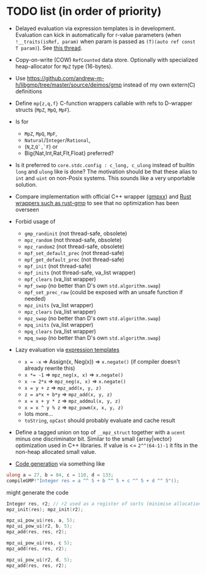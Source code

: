 # TODO list (in order of priority)

- Delayed evaluation via expression templates is in development. Evaluation can
  kick in automatically for r-value parameters (when `!__traits(isRef, param)`
  when param is passed as `(T)(auto ref const T
  param)`). See
  [this thread](http://forum.dlang.org/post/boorcxnmtatrncrclimp@forum.dlang.org).

- Copy-on-write (COW) `RefCounted` data store. Optionally with specialized
  heap-allocator for `MpZ` type (16-bytes).

- Use https://github.com/andrew-m-h/libgmp/tree/master/source/deimos/gmp instead of my own extern(C) definitions

- Define `mp{z,q,f}` C-function wrappers callable with refs to D-wrapper structs
  (`MpZ`, `MpQ`, `MpF`).

- Is for
  - `MpZ`, `MpQ`, `MpF`,
  - `Natural`/`Integer`/`Rational`,
  - (`N`,`Z`,``Q`,`F``) or
  - Big{Nat,Int,Rat,Flt,Float} preferred?

- Is it preferred to `core.stdc.config : c_long, c_ulong` instead of builtin
  `long` and `ulong` like is done? The motivation should be that these alias to
  `int` and `uint` on non-Posix systems. This sounds like a very unportable
  solution.

- Compare implementation with official C++ wrapper
  ([gmpxx](/usr/include/gmpxx.h))
  and [Rust wrappers such as rust-gmp](https://github.com/thestinger/rust-gmp)
  to see that no optimization has been overseen

- Forbid usage of
  - `gmp_randinit` (not thread-safe, obsolete)
  - `mpz_random` (not thread-safe, obsolete)
  - `mpz_random2` (not thread-safe, obsolete)
  - `mpf_set_default_prec` (not thread-safe)
  - `mpf_get_default_prec` (not thread-safe)
  - `mpf_init` (not thread-safe)
  - `mpf_inits` (not thread-safe, va_list wrapper)
  - `mpf_clears` (va_list wrapper)
  - `mpf_swap` (no better than D's own `std.algorithm.swap`)
  - `mpf_set_prec_raw` (could be exposed with an unsafe function if needed)
  - `mpz_inits` (va_list wrapper)
  - `mpz_clears` (va_list wrapper)
  - `mpz_swap` (no better than D's own `std.algorithm.swap`)
  - `mpq_inits` (va_list wrapper)
  - `mpq_clears` (va_list wrapper)
  - `mpq_swap` (no better than D's own `std.algorithm.swap`)

- Lazy evaluation
  via [expression templates](https://en.wikipedia.org/wiki/Expression_templates)
  - `x = -x`        => Assign(x, Neg(x)) => `x.negate()` (if compiler doesn't already rewrite this)
  - `x *= -1`       => `mpz_neg(x, x)` => `x.negate()`
  - `x -= 2*x`      => `mpz_neg(x, x)` => `x.negate()`
  - `x = y + z`     => `mpz_add(x, y, z)`
  - `z = a*x + b*y` => `mpz_add(x, y, z)`
  - `x = x + y * z` => `mpz_addmul(x, y, z)`
  - `x = x ^ y % z` => `mpz_powm(x, x, y, z)`
  - lots more...
  - `toString`, `opCast` should probably evaluate and cache result

- Define a tagged union on top of `__mpz_struct` together with a `ucent` minus
  one discriminator bit. Similar to the small {array|vector} optimization used
  in C++ libraries. If value is <= `2^^(64-1)-1` it fits in the non-heap
  allocated small value.

- [Code generation](http://forum.dlang.org/post/wyduglxwbxmfcgwtczra@forum.dlang.org) via something like

```D
ulong a = 27, b = 84, c = 110, d = 133;
compileGMP!"Integer res = a ^^ 5 + b ^^ 5 + c ^^ 5 + d ^^ 5"();
```

might generate the code


```D
Integer res, r2; // r2 used as a register of sorts (minimise allocation of Integers)
mpz_init(res); mpz_init(r2);

mpz_ui_pow_ui(res, a, 5);
mpz_ui_pow_ui(r2, b, 5);
mpz_add(res, res, r2);

mpz_ui_pow_ui(res, c 5);
mpz_add(res, res, r2);

mpz_ui_pow_ui(r2, d, 5);
mpz_add(res, res, r2);
```

